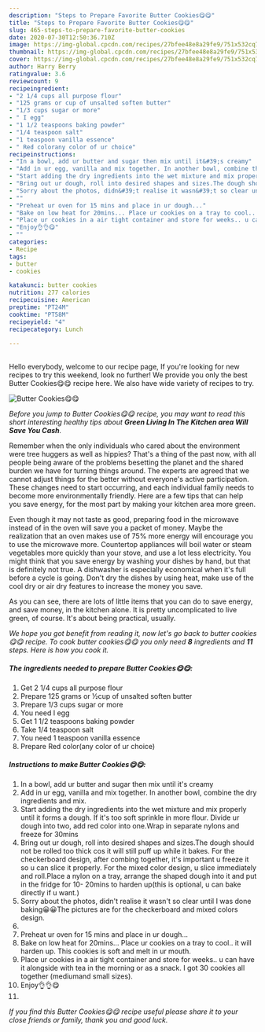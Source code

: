 ```yaml
---
description: "Steps to Prepare Favorite Butter Cookies😋😋"
title: "Steps to Prepare Favorite Butter Cookies😋😋"
slug: 465-steps-to-prepare-favorite-butter-cookies
date: 2020-07-30T12:50:36.710Z
image: https://img-global.cpcdn.com/recipes/27bfee48e8a29fe9/751x532cq70/butter-cookies😋😋-recipe-main-photo.jpg
thumbnail: https://img-global.cpcdn.com/recipes/27bfee48e8a29fe9/751x532cq70/butter-cookies😋😋-recipe-main-photo.jpg
cover: https://img-global.cpcdn.com/recipes/27bfee48e8a29fe9/751x532cq70/butter-cookies😋😋-recipe-main-photo.jpg
author: Harry Berry
ratingvalue: 3.6
reviewcount: 9
recipeingredient:
- "2 1/4 cups all purpose flour"
- "125 grams or cup of unsalted soften butter"
- "1/3 cups sugar or more"
- " I egg"
- "1 1/2 teaspoons baking powder"
- "1/4 teaspoon salt"
- "1 teaspoon vanilla essence"
- " Red colorany color of ur choice"
recipeinstructions:
- "In a bowl, add ur butter and sugar then mix until it&#39;s creamy"
- "Add in ur egg, vanilla and mix together. In another bowl, combine the dry ingredients and mix."
- "Start adding the dry ingredients into the wet mixture and mix properly until it forms a dough. If it&#39;s too soft sprinkle in more flour. Divide ur dough into two, add red color into one.Wrap in separate nylons and freeze for 30mins"
- "Bring out ur dough, roll into desired shapes and sizes.The dough should not be rolled too thick cos it will still puff up while it bakes. For the checkerboard design, after combing together, it&#39;s important u freeze it so u can slice it properly. For the mixed color design, u slice immediately and roll.Place a nylon on a tray, arrange the shaped dough into it and put in the fridge for 10- 20mins to harden up(this is optional, u can bake directly if u want.)"
- "Sorry about the photos, didn&#39;t realise it wasn&#39;t so clear until I was done baking😀😀The pictures are for the checkerboard and mixed colors design."
- ""
- "Preheat ur oven for 15 mins and place in ur dough..."
- "Bake on low heat for 20mins... Place ur cookies on a tray to cool.. it will harden up. This cookies is soft and melt in ur mouth."
- "Place ur cookies in a air tight container and store for weeks.. u can have it alongside with tea in the morning or as a snack. I got 30 cookies all together (mediumand small sizes)."
- "Enjoy👌👌😋"
- ""
categories:
- Recipe
tags:
- butter
- cookies

katakunci: butter cookies 
nutrition: 277 calories
recipecuisine: American
preptime: "PT24M"
cooktime: "PT58M"
recipeyield: "4"
recipecategory: Lunch

---
```

<br>
Hello everybody, welcome to our recipe page, If you're looking for new recipes to try this weekend, look no further! We provide you only the best Butter Cookies😋😋 recipe here. We also have wide variety of recipes to try.
<br>


![Butter Cookies😋😋](https://img-global.cpcdn.com/recipes/27bfee48e8a29fe9/751x532cq70/butter-cookies😋😋-recipe-main-photo.jpg)

<i>Before you jump to Butter Cookies😋😋 recipe, you may want to read this short interesting healthy tips about 
<strong>Green Living In The Kitchen area Will Save You Cash</strong>.</i>
</br>

Remember when the only individuals who cared about the environment were tree huggers as well as hippies? That's a thing of the past now, with all people being aware of the problems besetting the planet and the shared burden we have for turning things around. The experts are agreed that we cannot adjust things for the better without everyone's active participation. These changes need to start occurring, and each individual family needs to become more environmentally friendly. Here are a few tips that can help you save energy, for the most part by making your kitchen area more green.

Even though it may not taste as good, preparing food in the microwave instead of in the oven will save you a packet of money. Maybe the realization that an oven makes use of 75% more energy will encourage you to use the microwave more. Countertop appliances will boil water or steam vegetables more quickly than your stove, and use a lot less electricity. You might think that you save energy by washing your dishes by hand, but that is definitely not true. A dishwasher is especially economical when it's full before a cycle is going. Don't dry the dishes by using heat, make use of the cool dry or air dry features to increase the money you save.

As you can see, there are lots of little items that you can do to save energy, and save money, in the kitchen alone. It is pretty uncomplicated to live green, of course. It's about being practical, usually.


<i>We hope you got benefit from reading it, now let's go back to butter cookies😋😋 recipe. To cook butter cookies😋😋 you only need <strong>8</strong> ingredients and <strong>11</strong> steps. Here is how you cook it.
</i>

##### The ingredients needed to prepare Butter Cookies😋😋:

1. Get 2 1/4 cups all purpose flour
1. Prepare 125 grams or ½cup of unsalted soften butter
1. Prepare 1/3 cups sugar or more
1. You need  I egg
1. Get 1 1/2 teaspoons baking powder
1. Take 1/4 teaspoon salt
1. You need 1 teaspoon vanilla essence
1. Prepare  Red color(any color of ur choice)


##### Instructions to make Butter Cookies😋😋:

1. In a bowl, add ur butter and sugar then mix until it&#39;s creamy
1. Add in ur egg, vanilla and mix together. In another bowl, combine the dry ingredients and mix.
1. Start adding the dry ingredients into the wet mixture and mix properly until it forms a dough. If it&#39;s too soft sprinkle in more flour. Divide ur dough into two, add red color into one.Wrap in separate nylons and freeze for 30mins
1. Bring out ur dough, roll into desired shapes and sizes.The dough should not be rolled too thick cos it will still puff up while it bakes. For the checkerboard design, after combing together, it&#39;s important u freeze it so u can slice it properly. For the mixed color design, u slice immediately and roll.Place a nylon on a tray, arrange the shaped dough into it and put in the fridge for 10- 20mins to harden up(this is optional, u can bake directly if u want.)
1. Sorry about the photos, didn&#39;t realise it wasn&#39;t so clear until I was done baking😀😀The pictures are for the checkerboard and mixed colors design.
1. 
1. Preheat ur oven for 15 mins and place in ur dough...
1. Bake on low heat for 20mins... Place ur cookies on a tray to cool.. it will harden up. This cookies is soft and melt in ur mouth.
1. Place ur cookies in a air tight container and store for weeks.. u can have it alongside with tea in the morning or as a snack. I got 30 cookies all together (mediumand small sizes).
1. Enjoy👌👌😋
1. 


<i>If you find this Butter Cookies😋😋 recipe useful please share it to your close friends or family, thank you and good luck.</i>
